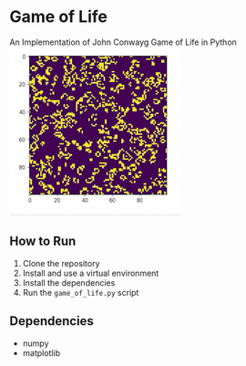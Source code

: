 # Game of Life 

An Implementation of John Conwayg Game of Life in Python 
![Example GIF](output.gif)


## How to Run 

1. Clone the repository 
2. Install and use a virtual environment 
3. Install the dependencies 
4. Run the `game_of_life.py` script 

## Dependencies 

- numpy 
- matplotlib 
